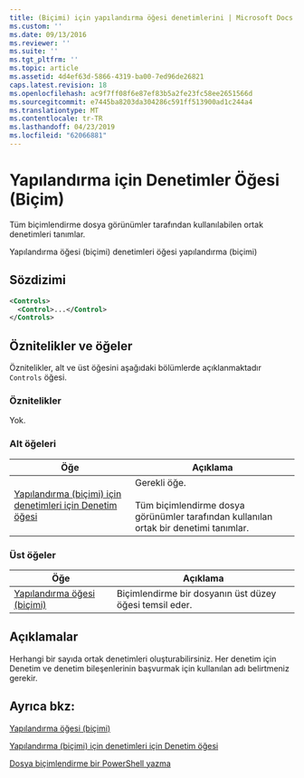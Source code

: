 ```yaml
---
title: (Biçimi) için yapılandırma öğesi denetimlerini | Microsoft Docs
ms.custom: ''
ms.date: 09/13/2016
ms.reviewer: ''
ms.suite: ''
ms.tgt_pltfrm: ''
ms.topic: article
ms.assetid: 4d4ef63d-5866-4319-ba00-7ed96de26821
caps.latest.revision: 18
ms.openlocfilehash: ac9f7ff08f6e87ef83b5a2fe23fc58ee2651566d
ms.sourcegitcommit: e7445ba8203da304286c591ff513900ad1c244a4
ms.translationtype: MT
ms.contentlocale: tr-TR
ms.lasthandoff: 04/23/2019
ms.locfileid: "62066881"
---
```

# <a name="controls-element-for-configuration-format"></a>Yapılandırma için Denetimler Öğesi (Biçim)

Tüm biçimlendirme dosya görünümler tarafından kullanılabilen ortak denetimleri tanımlar.

Yapılandırma öğesi (biçimi) denetimleri öğesi yapılandırma (biçimi)

## <a name="syntax"></a>Sözdizimi

```xml
<Controls>
  <Control>...</Control>
</Controls>
```

## <a name="attributes-and-elements"></a>Öznitelikler ve öğeler

Öznitelikler, alt ve üst öğesini aşağıdaki bölümlerde açıklanmaktadır `Controls` öğesi.

### <a name="attributes"></a>Öznitelikler

Yok.

### <a name="child-elements"></a>Alt öğeleri

|Öğe|Açıklama|
|-------------|-----------------|
|[Yapılandırma (biçimi) için denetimleri için Denetim öğesi](./control-element-for-controls-for-configuration-format.md)|Gerekli öğe.<br /><br /> Tüm biçimlendirme dosya görünümler tarafından kullanılan ortak bir denetimi tanımlar.|

### <a name="parent-elements"></a>Üst öğeler

|Öğe|Açıklama|
|-------------|-----------------|
|[Yapılandırma öğesi (biçimi)](./configuration-element-format.md)|Biçimlendirme bir dosyanın üst düzey öğesi temsil eder.|

## <a name="remarks"></a>Açıklamalar

Herhangi bir sayıda ortak denetimleri oluşturabilirsiniz. Her denetim için Denetim ve denetim bileşenlerinin başvurmak için kullanılan adı belirtmeniz gerekir.

## <a name="see-also"></a>Ayrıca bkz:

[Yapılandırma öğesi (biçimi)](./configuration-element-format.md)

[Yapılandırma (biçimi) için denetimleri için Denetim öğesi](./control-element-for-controls-for-configuration-format.md)

[Dosya biçimlendirme bir PowerShell yazma](./writing-a-powershell-formatting-file.md)
